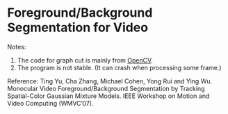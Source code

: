 # Foreground/Background Segmentation for Video

Notes:

1. The code for graph cut is mainly from [OpenCV](https://github.com/opencv/opencv/blob/master/modules/imgproc/src/grabcut.cpp).
2. The program is not stable. (It can crash when processing some frame.)

Reference: Ting Yu, Cha Zhang, Michael Cohen, Yong Rui and Ying Wu. Monocular Video Foreground/Background Segmentation by Tracking Spatial-Color Gaussian Mixture Models. IEEE Workshop on Motion and Video Computing (WMVC’07).
